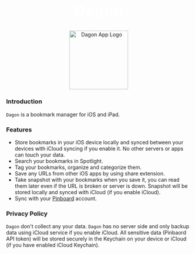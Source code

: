 <div style="width:100%; text-align: center;">
    <div style="color:#fff; font-weight: bolder; font-size: 32pt; margin-bottom: 22pt">Dagon</div>
    <div>
    <a href="https://dagonapp.wanyi.dev/images/DagonApp.svg">
        <img src="/images/DagonApp.svg" alt="Dagon App Logo" width="160px"/>
    </a>
    </div>
</div>

### Introduction

`Dagon` is a bookmark manager for iOS and iPad. 


### Features

* Store bookmarks in your iOS device locally and synced between your devices with iCloud syncing if you enable it. No other servers or apps can touch your data.
* Search your bookmarks in Spotlight.
* Tag your bookmarks, organize and categorize them.
* Save any URLs from other iOS apps by using share extension.
* Take snapshot with your bookmarks when you save it, you can read them later even if the URL is broken or server is down. Snapshot will be stored locally and synced with iCloud (if you enable iCloud).
* Sync with your [Pinboard](https://pinboard.in) account.


### Privacy Policy

`Dagon` don't collect any your data. `Dagon` has no server side and only backup data using iCloud service if you enable iCloud. All sensitive data (Pinbaord API token) will be stored securely in the Keychain on your device or iCloud (if you have enabled iCloud Keychain).